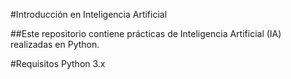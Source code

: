 #Introducción en Inteligencia Artificial


##Este repositorio contiene prácticas de Inteligencia Artificial (IA) realizadas en Python.

#Requisitos
Python 3.x
